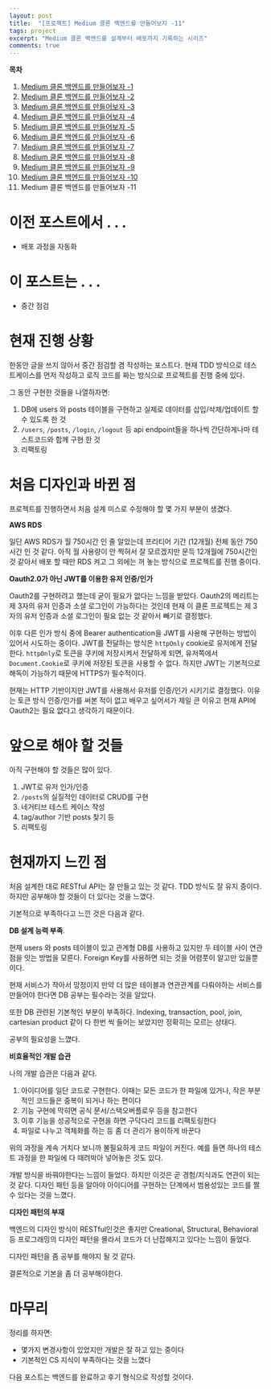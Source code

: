 ```yaml
---
layout: post
title:  "[프로젝트] Medium 클론 백엔드를 만들어보자 -11"
tags: project
excerpt: "Medium 클론 백엔드를 설계부터 배포까지 기록하는 시리즈"
comments: true
---
```


**목차**
1. [Medium 클론 백엔드를 만들어보자 -1]({{site.baseurl}}/프로젝트-Medium-클론-백엔드를-만들어보자-1/)
2. [Medium 클론 백엔드를 만들어보자 -2]({{site.baseurl}}/프로젝트-Medium-클론-백엔드를-만들어보자-2/)
3. [Medium 클론 백엔드를 만들어보자 -3]({{site.baseurl}}/프로젝트-Medium-클론-백엔드를-만들어보자-3/)
4. [Medium 클론 백엔드를 만들어보자 -4]({{site.baseurl}}/프로젝트-Medium-클론-백엔드를-만들어보자-4/)
5. [Medium 클론 백엔드를 만들어보자 -5]({{site.baseurl}}/프로젝트-Medium-클론-백엔드를-만들어보자-5/)
6. [Medium 클론 백엔드를 만들어보자 -6]({{site.baseurl}}/프로젝트-Medium-클론-백엔드를-만들어보자-6/)
7. [Medium 클론 백엔드를 만들어보자 -7]({{site.baseurl}}/프로젝트-Medium-클론-백엔드를-만들어보자-7/)
8. [Medium 클론 백엔드를 만들어보자 -8]({{site.baseurl}}/프로젝트-Medium-클론-백엔드를-만들어보자-8/)
9. [Medium 클론 백엔드를 만들어보자 -9]({{site.baseurl}}/프로젝트-Medium-클론-백엔드를-만들어보자-9/)
10. [Medium 클론 백엔드를 만들어보자 -10]({{site.baseurl}}/프로젝트-Medium-클론-백엔드를-만들어보자-10/)
11. Medium 클론 백엔드를 만들어보자 -11

# 이전 포스트에서 . . .
- 배포 과정을 자동화

# 이 포스트는 . . .
- 중간 점검

# 현재 진행 상황
한동안 글을 쓰지 않아서 중간 점검할 겸 작성하는 포스트다. 현재 TDD 방식으로 테스트케이스를 먼저 작성하고 로직 코드를 짜는 방식으로 프로젝트를 진행 중에 있다.

그 동안 구현한 것들을 나열하자면:
1. DB에 users 와 posts 테이블을 구현하고 실제로 데이터를 삽입/삭제/업데이트 할 수 있도록 한 것
2. `/users`, `/posts`, `/login`, `/logout` 등 api endpoint들을 하나씩 간단하게나마 테스트코드와 함께 구현 한 것
3. 리팩토링

# 처음 디자인과 바뀐 점
프로젝트를 진행하면서 처음 설계 미스로 수정해야 할 몇 가지 부분이 생겼다. 

**AWS RDS**

일단 AWS RDS가 월 750시간 인 줄 알았는데 프리티어 기간 (12개월) 전체 동안 750시간 인 것 같다. 아직 월 사용량이 안 찍혀서 잘 모르겠지만 문득 12개월에 750시간인 것 같아서 배포 할 때만 RDS 켜고 그 외에는 꺼 놓는 방식으로 프로젝트를 진행 중이다.

**Oauth2.0가 아닌 JWT를 이용한 유저 인증/인가**

Oauth2를 구현하려고 했는데 굳이 필요가 없다는 느낌을 받았다. Oauth2의 메리트는 제 3자의 유저 인증과 소셜 로그인이 가능하다는 것인데 현재 이 클론 프로젝트는 제 3자의 유저 인증과 소셜 로그인이 필요 없는 것 같아서 빼기로 결정했다.

이후 다른 인가 방식 중에 Bearer authentication을 JWT를 사용해 구현하는 방법이 있어서 시도하는 중이다. JWT를 전달하는 방식은 `httpOnly` cookie로 유저에게 전달한다. `httpOnly`로 토큰을 쿠키에 저장시켜서 전달하게 되면, 유저쪽에서 `Document.Cookie`로 쿠키에 저장된 토큰을 사용할 수 없다. 하지만 JWT는 기본적으로 해독이 가능하기 때문에 HTTPS가 필수적이다. 

현재는 HTTP 기반이지만 JWT를 사용해서 유저를 인증/인가 시키기로 결정했다. 이유는 토큰 방식 인증/인가를 써본 적이 없고 배우고 싶어서가 제일 큰 이유고 현재 API에 Oauth2는 필요 없다고 생각하기 때문이다. 

# 앞으로 해야 할 것들
아직 구현해야 할 것들은 많이 있다. 
1. JWT로 유저 인가/인증
2. `/posts`의 실질적인 데이터로 CRUD를 구현
3. 네거티브 테스트 케이스 작성
4. tag/author 기반 posts 찾기 등
5. 리팩토링

# 현재까지 느낀 점
처음 설계한 대로 RESTful API는 잘 만들고 있는 것 같다. TDD 방식도 잘 유지 중이다. 하지만 공부해야 할 것들이 더 있다는 것을 느꼈다.

기본적으로 부족하다고 느낀 것은 다음과 같다.

**DB 설계 능력 부족**. 

현재 users 와 posts 테이블이 있고 관계형 DB를 사용하고 있지만 두 테이블 사이 연관점을 잇는 방법을 모른다. Foreign Key를 사용하면 되는 것을 어렴풋이 알고만 있을뿐이다.

현재 서비스가 작아서 망정이지 만약 더 많은 테이블과 연관관계를 다뤄야하는 서비스를 만들어야 한다면 DB 공부는 필수라는 것을 알았다.

또한 DB 관련된 기본적인 부분이 부족하다. Indexing, transaction, pool, join, cartesian product 같이 다 한번 씩 들어는 보았지만 정확히는 모르는 상태다.

공부의 필요성을 느꼈다.

**비효율적인 개발 습관**

나의 개발 습관은 다음과 같다.
1. 아이디어를 일단 코드로 구현한다. 이때는 모든 코드가 한 파일에 있거나, 작은 부분적인 코드들은 중복이 되거나 하는 편이다
2. 기능 구현에 막히면 공식 문서/스택오버플로우 등을 참고한다
3. 이후 기능을 성공적으로 구현을 하면 구닥다리 코드를 리팩토링한다
4. 파일로 나누고 객체화를 하는 등 좀 더 관리가 용이하게 바꾼다

위의 과정을 계속 거치다 보니까 불필요하게 코드 파일이 커진다. 예를 들면 하나의 테스트 과정을 한 파일에 다 때려박아 넣어놓은 것도 있다.

개발 방식을 바꿔야한다는 느낌이 들었다. 하지만 이것은 곧 경험/지식과도 연관이 되는 것 같다. 디자인 패턴 등을 알아야 아이디어를 구현하는 단계에서 범용성있는 코드를 짤 수 있다는 것을 느꼈다.

**디자인 패턴의 부재**

백엔드의 디자인 방식이 RESTful인것은 좋지만 Creational, Structural, Behavioral 등 프로그래밍의 디자인 패턴을 몰라서 코드가 더 난잡해지고 있다는 느낌이 들었다.

디자인 패턴을 좀 공부를 해야지 될 것 같다.

결론적으로 기본을 좀 더 공부해야한다.

# 마무리 
정리를 하자면:
- 몇가지 변경사항이 있었지만 개발은 잘 하고 있는 중이다
- 기본적인 CS 지식이 부족하다는 것을 느꼈다

다음 포스트는 백엔드를 완료하고 후기 형식으로 작성할 것이다.